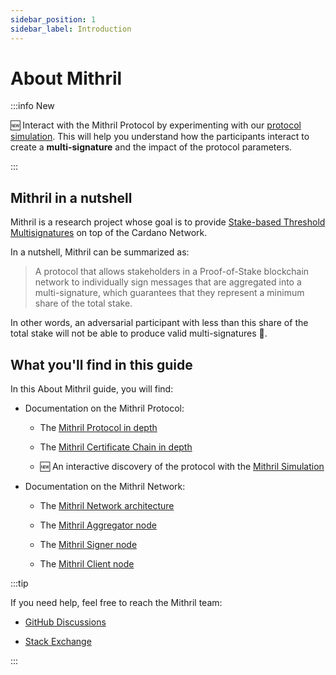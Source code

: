 ```yaml
---
sidebar_position: 1
sidebar_label: Introduction
---
```


# About Mithril

:::info New

:new: Interact with the Mithril Protocol by experimenting with our [protocol simulation](./mithril-protocol/simulation.md). This will help you understand how the participants interact to create a **multi-signature** and the impact of the protocol parameters.

:::

## Mithril in a nutshell

Mithril is a research project whose goal is to provide [Stake-based Threshold Multisignatures](https://iohk.io/en/research/library/papers/mithrilstake-based-threshold-multisignatures/) on top of the Cardano Network.

In a nutshell, Mithril can be summarized as:

> A protocol that allows stakeholders in a Proof-of-Stake blockchain network to individually sign messages that are aggregated into a multi-signature, which guarantees that they represent a minimum share of the total stake.

In other words, an adversarial participant with less than this share of the total stake will not be able to produce valid multi-signatures :closed_lock_with_key:.

## What you'll find in this guide

In this About Mithril guide, you will find:

* Documentation on the Mithril Protocol:

  * The [Mithril Protocol in depth](./mithril-protocol/protocol.md)

  * The [Mithril Certificate Chain in depth](./mithril-protocol/certificates.md)

  * :new: An interactive discovery of the protocol with the [Mithril Simulation](./mithril-protocol/simulation.md)

* Documentation on the Mithril Network:

  * The [Mithril Network architecture](./mithril-network/architecture.md)

  * The [Mithril Aggregator node](./mithril-network/aggregator.md)

  * The [Mithril Signer node](./mithril-network/signer.md)

  * The [Mithril Client node](./mithril-network/client.md)

:::tip

If you need help, feel free to reach the Mithril team:

* [GitHub Discussions](https://github.com/input-output-hk/mithril/discussions)

* [Stack Exchange](https://cardano.stackexchange.com/questions/tagged/mithril)

:::
